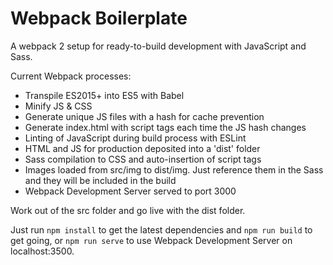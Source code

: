 # Webpack Boilerplate
A webpack 2 setup for ready-to-build development with JavaScript and Sass.

Current Webpack processes:
- Transpile ES2015+ into ES5 with Babel
- Minify JS & CSS
- Generate unique JS files with a hash for cache prevention
- Generate index.html with script tags each time the JS hash changes
- Linting of JavaScript during build process with ESLint
- HTML and JS for production deposited into a 'dist' folder
- Sass compilation to CSS and auto-insertion of script tags
- Images loaded from src/img to dist/img. Just reference them in the Sass and they will be included in the build
- Webpack Development Server served to port 3000

Work out of the src folder and go live with the dist folder.

Just run ```npm install``` to get the latest dependencies and ```npm run build``` to get going, or ```npm run serve``` to use Webpack Development Server on localhost:3500.